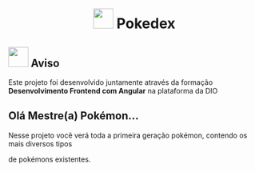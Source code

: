 <h1 align="center">
<img src="https://uxwing.com/wp-content/themes/uxwing/download/brands-and-social-media/pokemon-icon.png" width="40px">
Pokedex</h1>
<h2>
   <img src="https://cdn.pixabay.com/photo/2016/08/06/07/59/pokemon-go-1574003_1280.png" width="40px">
   Aviso</h2>
Este projeto foi desenvolvido juntamente através da formação <b>Desenvolvimento Frontend com Angular</b> na plataforma da DIO

<h2>Olá Mestre(a) Pokémon...</h2>
<p>Nesse projeto você verá toda a primeira geração pokémon, contendo os mais diversos tipos </p>
<p>de pokémons existentes. </p>
